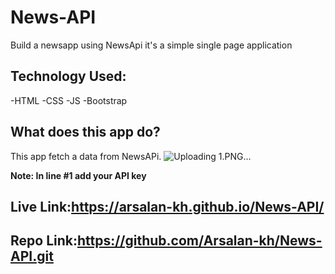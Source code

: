 # News-API
Build a newsapp using NewsApi it's a simple single page application

## Technology Used:
-HTML
-CSS
-JS
-Bootstrap

## What does this app do?
This app fetch a data from NewsAPi.
![Uploading 1.PNG…]()

__Note: In line #1 add your API key__


## Live Link:https://arsalan-kh.github.io/News-API/
## Repo Link:https://github.com/Arsalan-kh/News-API.git
